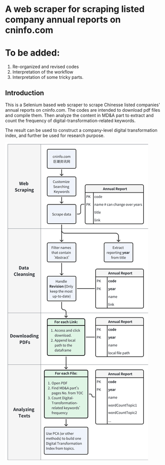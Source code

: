 # A web scraper for scraping listed company annual reports on cninfo.com

# To be added:
1. Re-organized and revised codes
2. Interpretation of the workflow
3. Interpretation of some tricky parts.

## Introduction
This is a Selenium based web scraper to scrape Chinesse listed companies' annual reports on cninfo.com. The codes are intended to download pdf files and compile them. Then analyze the content in MD&A part to extract and count the frequency of digital-transformation-related keywords. 

The result can be used to construct a company-level digital transformation index, and further be used for research purpose.

![Flowchart](./Images/workflow.png)
